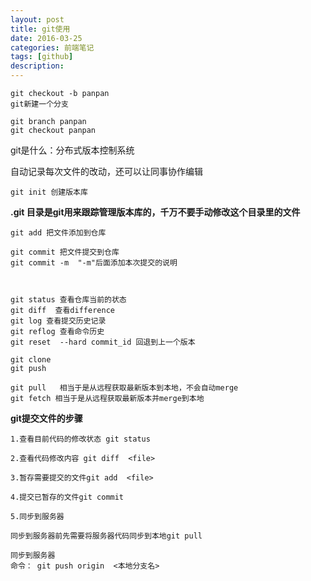 ```yaml
---
layout: post
title: git使用
date: 2016-03-25
categories: 前端笔记
tags: [github]
description: 
---
```


    git checkout -b panpan
    git新建一个分支

    git branch panpan
    git checkout panpan

git是什么：分布式版本控制系统

自动记录每次文件的改动，还可以让同事协作编辑

    git init 创建版本库

**.git 目录是git用来跟踪管理版本库的，千万不要手动修改这个目录里的文件**

    git add 把文件添加到仓库

    git commit 把文件提交到仓库  
    git commit -m  "-m"后面添加本次提交的说明



    git status 查看仓库当前的状态
    git diff  查看difference
    git log 查看提交历史记录
    git reflog 查看命令历史
    git reset  --hard commit_id 回退到上一个版本
    
    git clone
    git push
    
    git pull   相当于是从远程获取最新版本到本地，不会自动merge
    git fetch 相当于是从远程获取最新版本并merge到本地

**git提交文件的步骤**
    
    1.查看目前代码的修改状态 git status
    
    2.查看代码修改内容 git diff  <file>
    
    3.暂存需要提交的文件git add  <file>
    
    4.提交已暂存的文件git commit
    
    5.同步到服务器
    
    同步到服务器前先需要将服务器代码同步到本地git pull
    
    同步到服务器
    命令： git push origin  <本地分支名>